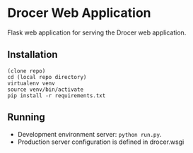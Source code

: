 # Drocer Web Application

Flask web application for serving the Drocer web application.

## Installation
```
(clone repo)
cd (local repo directory)
virtualenv venv
source venv/bin/activate
pip install -r requirements.txt

```

## Running

 - Development environment server: `python run.py`.
 - Production server configuration is defined in drocer.wsgi
